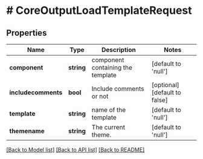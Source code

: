 # # CoreOutputLoadTemplateRequest

## Properties

Name | Type | Description | Notes
------------ | ------------- | ------------- | -------------
**component** | **string** | component containing the template | [default to 'null']
**includecomments** | **bool** | Include comments or not | [optional] [default to false]
**template** | **string** | name of the template | [default to 'null']
**themename** | **string** | The current theme. | [default to 'null']

[[Back to Model list]](../../README.md#models) [[Back to API list]](../../README.md#endpoints) [[Back to README]](../../README.md)
